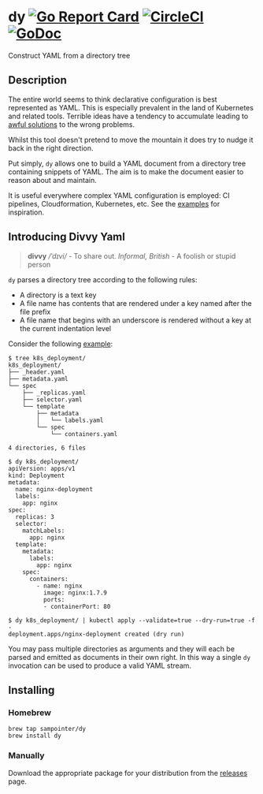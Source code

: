 # dy [![Go Report Card](https://goreportcard.com/badge/github.com/sampointer/dy)](https://goreportcard.com/report/github.com/sampointer/dy) [![CircleCI](https://circleci.com/gh/sampointer/dy.svg?style=shield)](https://circleci.com/gh/sampointer/dy) [![GoDoc](https://godoc.org/github.com/sampointer/dy?status.svg)](https://godoc.org/github.com/sampointer/dy)
Construct YAML from a directory tree

## Description
The entire world seems to think declarative configuration is best represented as YAML. This is especially prevalent in the land of Kubernetes and related tools. Terrible ideas have a tendency to accumulate leading to [awful solutions](https://twitter.com/sam_pointer/status/1182321989895311362) to the wrong problems.

Whilst this tool doesn't pretend to move the mountain it does try to nudge it back in the right direction.

Put simply, `dy` allows one to build a YAML document from a directory tree containing snippets of YAML. The aim is to make the document easier to reason about and maintain.

It is useful everywhere complex YAML configuration is employed: CI pipelines, Cloudformation, Kubernetes, etc. See the [examples](https://github.com/sampointer/dy/tree/master/examples) for inspiration.

## Introducing Divvy Yaml
> **divvy** */ˈdɪvi/* - To share out. *Informal, British* - A foolish or stupid person

`dy` parses a directory tree according to the following rules:

* A directory is a text key
* A file name has contents that are rendered under a key named after the file prefix
* A file name that begins with an underscore is rendered without a key at the current indentation level

Consider the following [example](https://github.com/sampointer/dy/tree/master/examples/k8s_deployment):

```
$ tree k8s_deployment/
k8s_deployment/
├── _header.yaml
├── metadata.yaml
└── spec
    ├── _replicas.yaml
    ├── selector.yaml
    └── template
        ├── metadata
        │   └── labels.yaml
        └── spec
            └── containers.yaml

4 directories, 6 files
```

```
$ dy k8s_deployment/
apiVersion: apps/v1
kind: Deployment
metadata:
  name: nginx-deployment
  labels:
    app: nginx
spec:
  replicas: 3
  selector:
    matchLabels:
      app: nginx
  template:
    metadata:
      labels:
        app: nginx
    spec:
      containers:
        - name: nginx
          image: nginx:1.7.9
          ports:
          - containerPort: 80
```

```
$ dy k8s_deployment/ | kubectl apply --validate=true --dry-run=true -f -
deployment.apps/nginx-deployment created (dry run)
```

You may pass multiple directories as arguments and they will each be parsed and
emitted as documents in their own right. In this way a single `dy` invocation
can be used to produce a valid YAML stream.

## Installing
### Homebrew
```
brew tap sampointer/dy
brew install dy
```

### Manually
Download the appropriate package for your distribution from the [releases](https://github.com/sampointer/dy/releases) page.
